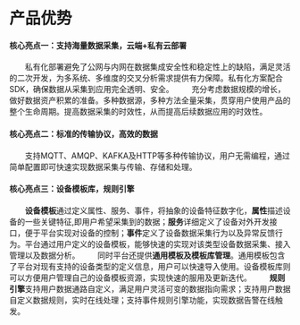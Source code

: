 # 产品优势

#### 核心亮点一：支持海量数据采集，云端+私有云部署
　　私有化部署避免了公网与内网在数据集成安全性和稳定性上的缺陷，满足灵活的二次开发，为多系统、多维度的交叉分析需求提供有力保障。私有化方案配合SDK，确保数据从采集到应用完全透明、安全。
　　充分考虑数据规模的增长，做好数据资产积累的准备。多种数据源，多种方法全量采集，贯穿用户使用产品的整个生命周期。提高数据采集的时效性，从而提高后续数据应用的时效性。

#### 核心亮点二：标准的传输协议，高效的数据
　　支持MQTT、AMQP、KAFKA及HTTP等多种传输协议，用户无需编程，通过简单配置即可快速实现数据采集与传输、存储和处理。

#### 核心亮点三：设备模板库，规则引擎
　　**设备模板**通过定义属性、服务、事件，将抽象的设备特征数字化，**属性**描述设备的一些关键特征,即用户希望采集到的数据；**服务**详细定义了设备对外开发接口，便于平台实现对设备的控制；**事件**定义了设备数据采集行为以及异常反馈行为。平台通过用户定义的设备模板，能够快速的实现对该类型设备数据采集、接入管理以及数据分析。
　　同时平台还提供**通用模板及模板库管理**。通用模板包含了平台对现有支持的设备类型的定义信息，用户可以快速导入使用。设备模板库则可以方便用户管理自己的设备模板资源，实现快速的服用及更新迭代。
　　**规则引擎**支持用户数据通路自定义，满足用户灵活可变的数据指向需求；支持用户数据自定义数据规则，实时在线处理；支持事件规则引擎功能，实现数据告警在线触发。